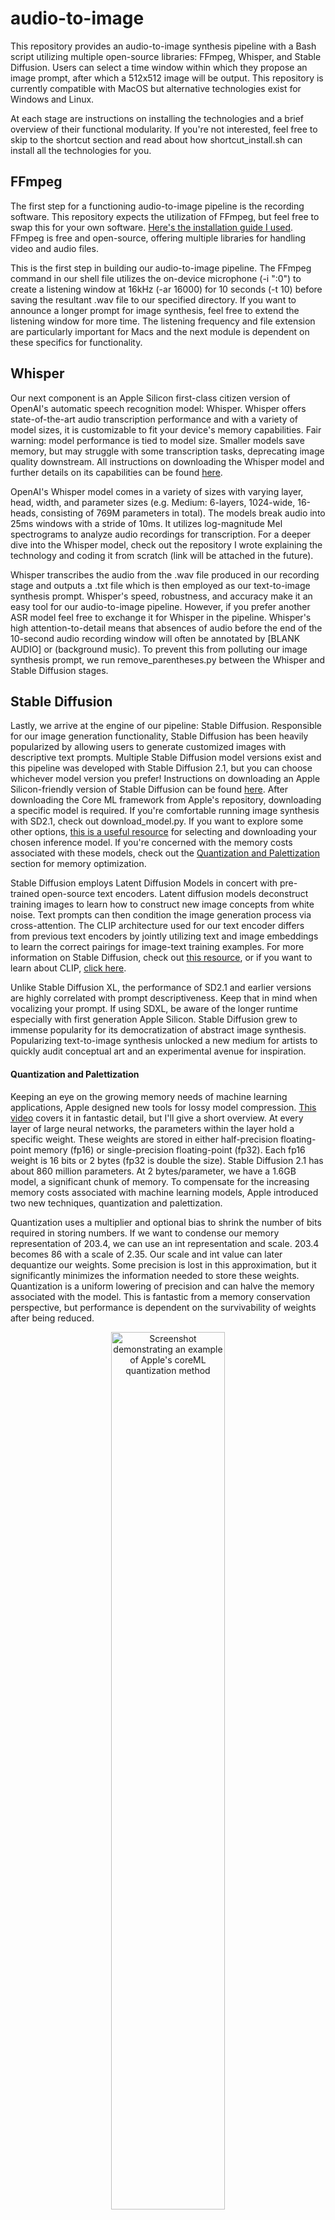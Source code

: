 # audio-to-image

This repository provides an audio-to-image synthesis pipeline with a Bash script utilizing multiple open-source libraries: FFmpeg, Whisper, and Stable Diffusion. Users can select a time window within which they propose an image prompt, after which a 512x512 image will be output. This repository is currently compatible with MacOS but alternative technologies exist for Windows and Linux.

At each stage are instructions on installing the technologies and a brief overview of their functional modularity. If you're not interested, feel free to skip to the shortcut section and read about how shortcut_install.sh can install all the technologies for you.

## FFmpeg

The first step for a functioning audio-to-image pipeline is the recording software. This repository expects the utilization of FFmpeg, but feel free to swap this for your own software. [Here's the installation guide I used](https://phoenixnap.com/kb/ffmpeg-mac). FFmpeg is free and open-source, offering multiple libraries for handling video and audio files.

This is the first step in building our audio-to-image pipeline. The FFmpeg command in our shell file utilizes the on-device microphone (-i ":0") to create a listening window at 16kHz (-ar 16000) for 10 seconds (-t 10) before saving the resultant .wav file to our specified directory. If you want to announce a longer prompt for image synthesis, feel free to extend the listening window for more time. The listening frequency and file extension are particularly important for Macs and the next module is dependent on these specifics for functionality.

## Whisper

Our next component is an Apple Silicon first-class citizen version of OpenAI's automatic speech recognition model: Whisper. Whisper offers state-of-the-art audio transcription performance and with a variety of model sizes, it is customizable to fit your device's memory capabilities. Fair warning: model performance is tied to model size. Smaller models save memory, but may struggle with some transcription tasks, deprecating image quality downstream. All instructions on downloading the Whisper model and further details on its capabilities can be found [here](https://github.com/ggerganov/whisper.cpp).

OpenAI's Whisper model comes in a variety of sizes with varying layer, head, width, and parameter sizes (e.g. Medium: 6-layers, 1024-wide, 16-heads, consisting of 769M parameters in total). The models break audio into 25ms windows with a stride of 10ms. It utilizes log-magnitude Mel spectrograms to analyze audio recordings for transcription. For a deeper dive into the Whisper model, check out the repository I wrote explaining the technology and coding it from scratch (link will be attached in the future).

Whisper transcribes the audio from the .wav file produced in our recording stage and outputs a .txt file which is then employed as our text-to-image synthesis prompt. Whisper's speed, robustness, and accuracy make it an easy tool for our audio-to-image pipeline. However, if you prefer another ASR model feel free to exchange it for Whisper in the pipeline. Whisper's high attention-to-detail means that absences of audio before the end of the 10-second audio recording window will often be annotated by [BLANK AUDIO] or (background music). To prevent this from polluting our image synthesis prompt, we run remove_parentheses.py between the Whisper and Stable Diffusion stages.

## Stable Diffusion

Lastly, we arrive at the engine of our pipeline: Stable Diffusion. Responsible for our image generation functionality, Stable Diffusion has been heavily popularized by allowing users to generate customized images with descriptive text prompts. Multiple Stable Diffusion model versions exist and this pipeline was developed with Stable Diffusion 2.1, but you can choose whichever model version you prefer! Instructions on downloading an Apple Silicon-friendly version of Stable Diffusion can be found [here](https://github.com/apple/ml-stable-diffusion). After downloading the Core ML framework from Apple's repository, downloading a specific model is required. If you're comfortable running image synthesis with SD2.1, check out download_model.py. If you want to explore some other options, [this is a useful resource](https://huggingface.co/blog/diffusers-coreml) for selecting and downloading your chosen inference model. If you're concerned with the memory costs associated with these models, check out the [Quantization and Palettization](#quantization-and-palettization) section for memory optimization.

Stable Diffusion employs Latent Diffusion Models in concert with pre-trained open-source text encoders. Latent diffusion models deconstruct training images to learn how to construct new image concepts from white noise. Text prompts can then condition the image generation process via cross-attention. The CLIP architecture used for our text encoder differs from previous text encoders by jointly utilizing text and image embeddings to learn the correct pairings for image-text training examples. For more information on Stable Diffusion, check out [this resource](https://github.com/ejohansson13/concepts_explained/tree/main/Stable%20Diffusion), or if you want to learn about CLIP, [click here](https://github.com/ejohansson13/concepts_explained/tree/main/CLIP).

Unlike Stable Diffusion XL, the performance of SD2.1 and earlier versions are highly correlated with prompt descriptiveness. Keep that in mind when vocalizing your prompt. If using SDXL, be aware of the longer runtime especially with first generation Apple Silicon. Stable Diffusion grew to immense popularity for its democratization of abstract image synthesis. Popularizing text-to-image synthesis unlocked a new medium for artists to quickly audit conceptual art and an experimental avenue for inspiration.

#### Quantization and Palettization

Keeping an eye on the growing memory needs of machine learning applications, Apple designed new tools for lossy model compression. [This video](https://developer.apple.com/videos/play/wwdc2023/10047/) covers it in fantastic detail, but I'll give a short overview. At every layer of large neural networks, the parameters within the layer hold a specific weight. These weights are stored in either half-precision floating-point memory (fp16) or single-precision floating-point (fp32). Each fp16 weight is 16 bits or 2 bytes (fp32 is double the size). Stable Diffusion 2.1 has about 860 million parameters. At 2 bytes/parameter, we have a 1.6GB model, a significant chunk of memory. To compensate for the increasing memory costs associated with machine learning models, Apple introduced two new techniques, quantization and palettization.

Quantization uses a multiplier and optional bias to shrink the number of bits required in storing numbers. If we want to condense our memory representation of 203.4, we can use an int representation and scale. 203.4 becomes 86 with a scale of 2.35. Our scale and int value can later dequantize our weights. Some precision is lost in this approximation, but it significantly minimizes the information needed to store these weights. Quantization is a uniform lowering of precision and can halve the memory associated with the model. This is fantastic from a memory conservation perspective, but performance is dependent on the survivability of weights after being reduced.
<p align="center" width="100%">
  <img src="quantization.png" alt="Screenshot demonstrating an example of Apple's coreML quantization method" width="60%"
</p>

Palettization is a non-uniform lowering of precision and can decrease memory requirements up to 8x. It uses clustering to represent similar values with a cluster centroid value. We can then store the centroid values in a lookup table. Our matrix of weights is replaced with n-bit values containing the respective weights' indices in the lookup table. In the example below, we can cluster 6.2, 6.6, 6.8, 6.9, and 6.3 and represent them with a centroid value of 6.5. Their matrix indices can then be replaced with the lookup table index 00 representing their centroid value. This becomes especially important as we scale up the precision of our weights and allows a significant reduction in the memory footprint size. Representing 16-bit weights with 2-bit palettization can offer immense memory savings with manageable performance tradeoffs.
<p align="center" width="100%">
  <img src="palettization.png" alt="Screenshot demonstrating an example of Apple's coreML palettization method" width="60%"
</p>

If you're interested in reading more about utilizing quantization/palettization to decrease memory costs associated with Stable Diffusion models, make sure to check out Pedro Cuenca's Hugging Face blogs on the topics. In particular, he highlights how image inference [can be sped up](https://huggingface.co/blog/fast-diffusers-coreml) with palettization and how [mixed-bit palettization](https://huggingface.co/blog/stable-diffusion-xl-coreml) can actually optimize SDXL inference times.

# Setup

### Setting Up Conda Environment:

The first step is installing the above open-source libraries: FFmpeg, Whisper (Apple Silicon port), and Apple’s CoreML Stable Diffusion repository. You can revisit each section above to determine how to do so. Next, you’ll want to double check you have miniconda downloaded. Navigate to your terminal, and type the following command:

```
conda --version
```

If the above command shows “conda command is not recognized”, you’ll need to [download miniconda](https://docs.anaconda.com/miniconda/miniconda-install/). Once you have miniconda on your machine, we can get started creating our local environment for the audio to image synthesis pipeline. Run the following commands in order:

```
conda create -n audio2image python=3.9.17 -y

conda activate audio2image

pip install -r requirements.txt
```

Feel free to change “audio2img” to any other preferred environment name. We now have a local environment for image generation. We can exit the environment with the below command:

```
conda deactivate
```

### Setting Up Working Directory:

At this point, we should have FFmpeg installed and the Whisper and CoreML Stable Diffusion repositories pulled locally. We should also now have a functioning local conda environment to run our pipeline. Let’s organize our directories, so they’re locally accessible for our Shell script (this is optional, you can also use absolute paths to access the different pipeline components). 

<p align="center" width="100%">
  <img src="/assets/working_directory.png" width="50%">
</p>

After pulling the whisper.cpp repository, we can nestle it inside of the coreml_stable_diffusion_main repository, along with our three output folders: Images, Recordings, Text. This is the expected directory layout for the run_project.sh file. Feel free to change your directory layout, but make sure to update the corresponding commmands in the shell file. 

#### Disclaimer

Please keep in mind general ethical and safety guidelines when utilizing any image generation technology. OpenAI's [usage policies](https://openai.com/policies/usage-policies) are a good place to start. 


#### Sources
[1] https://phoenixnap.com/kb/ffmpeg-mac

[2] https://github.com/ggerganov/whisper.cpp

[3] https://cdn.openai.com/papers/whisper.pdf

[4] https://github.com/apple/ml-stable-diffusion

[5] https://arxiv.org/pdf/2112.10752

[6] https://developer.apple.com/videos/play/wwdc2023/10047/
